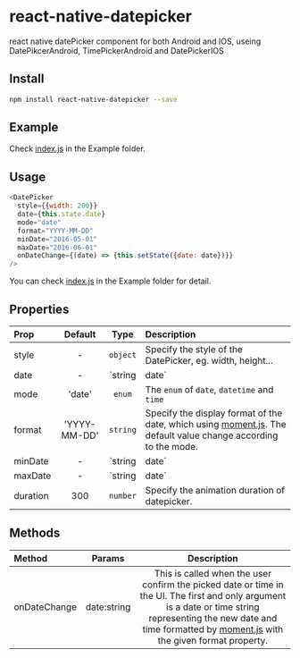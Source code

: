 # react-native-datepicker
react native datePicker component for both Android and IOS, useing DatePikcerAndroid, TimePickerAndroid and DatePickerIOS

## Install

``` bash
npm install react-native-datepicker --save
```

## Example
Check [index.js](https://github.com/xgfe/react-native-datepicker/blob/master/example/index.android.js) in the Example folder.

## Usage

```javascript
<DatePicker
  style={{width: 200}}
  date={this.state.date}
  mode="date"
  format="YYYY-MM-DD"
  minDate="2016-05-01"
  maxDate="2016-06-01"
  onDateChange={(date) => {this.setState({date: date})}}
/>
```

You can check [index.js](https://github.com/xgfe/react-native-datepicker/blob/master/example/index.android.js) in the Example folder for detail.

## Properties

| Prop  | Default  | Type | Description |
| :------------ |:---------------:| :---------------:| :-----|
| style | - | `object` | Specify the style of the DatePicker, eg. width, height...  |
| date | - | `string | date` | Specify the display date of DatePicker. `string` type value must match the specified format  |
| mode | 'date' | `enum` | The `enum` of `date`, `datetime` and `time` |
| format | 'YYYY-MM-DD' | `string` | Specify the display format of the date, which using [moment.js](http://momentjs.com/). The default value change according to the mode. |
| minDate | - | `string | date` | Restricts the range of possible date values. |
| maxDate | - | `string | date` | Restricts the range of possible date values. |
| duration | 300 | `number` | Specify the animation duration of datepicker.

## Methods


| Method  | Params  | Description |
| :------------ |:---------------:| :---------------:|
| onDateChange | date:string | This is called when the user confirm the picked date or time in the UI. The first and only argument is a date or time string representing the new date and time formatted by [moment.js](http://momentjs.com/) with the given format property. |
